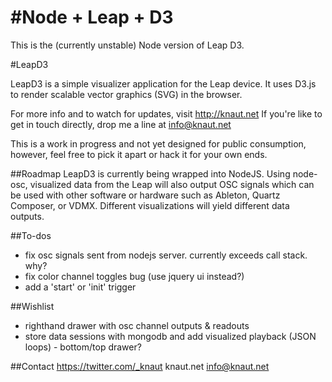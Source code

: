#Node + Leap + D3
======

This is the (currently unstable) Node version of Leap D3.

#LeapD3

LeapD3 is a simple visualizer application for the Leap device. It uses D3.js to render scalable vector graphics (SVG) in the browser.

For more info and to watch for updates, visit http://knaut.net
If you're like to get in touch directly, drop me a line at info@knaut.net

This is a work in progress and not yet designed for public consumption, however, feel free to pick it apart or hack it for your own ends.

##Roadmap
LeapD3 is currently being wrapped into NodeJS. Using node-osc, visualized data from the Leap will also output OSC signals which can be used with other software or hardware such as Ableton, Quartz Composer, or VDMX. Different visualizations will yield different data outputs.

##To-dos
- fix osc signals sent from nodejs server. currently exceeds call stack. why?
- fix color channel toggles bug (use jquery ui instead?)
- add a 'start' or 'init' trigger

##Wishlist
- righthand drawer with osc channel outputs & readouts
- store data sessions with mongodb and add visualized playback (JSON loops) - bottom/top drawer?


##Contact
https://twitter.com/_knaut
knaut.net
info@knaut.net

